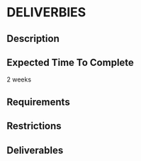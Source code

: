 # DELIVERBlES

## Description

## Expected Time To Complete

2 weeks

## Requirements

## Restrictions

## Deliverables
